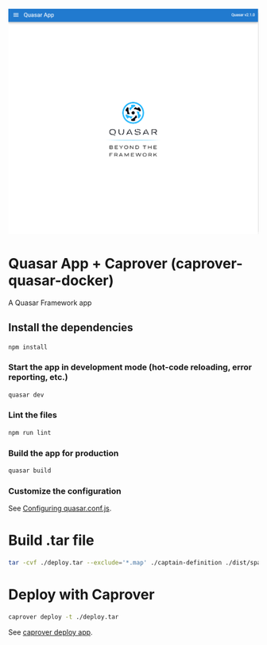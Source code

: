 ![alt text](https://github.com/Benriez/caprover-quasar/blob/master/quasar_app.png?raw=true)

# Quasar App + Caprover (caprover-quasar-docker)

A Quasar Framework app

## Install the dependencies
```bash
npm install
```

### Start the app in development mode (hot-code reloading, error reporting, etc.)
```bash
quasar dev
```

### Lint the files
```bash
npm run lint
```

### Build the app for production
```bash
quasar build
```

### Customize the configuration
See [Configuring quasar.conf.js](https://v2.quasar.dev/quasar-cli/quasar-conf-js).


# Build .tar file
```bash
tar -cvf ./deploy.tar --exclude='*.map' ./captain-definition ./dist/spa/*
```



# Deploy with Caprover
```bash
caprover deploy -t ./deploy.tar
```

See [caprover deploy app](https://caprover.com/docs/recipe-deploy-create-react-app.html).

